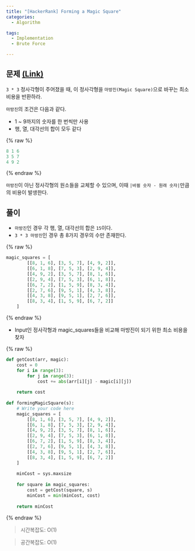 ```yaml
---
title: "[HackerRank] Forming a Magic Square"
categories:
  - Algorithm

tags:
  - Implementation
  - Brute Force

---
```



## 문제 [(Link)](https://www.hackerrank.com/challenges/magic-square-forming/problem?isFullScreen=true)


`3 * 3` 정사각형이 주어졌을 때, 이 정사각형을 `마방진(Magic Square)`으로 바꾸는 최소 비용을 반환하라.


`마방진`의 조건은 다음과 같다.

- 1 ~ 9까지의 숫자를 한 번씩만 사용
- 행, 열, 대각선의 합이 모두 같다


{% raw %}
```python
8 1 6
3 5 7
4 9 2
```
{% endraw %}



`마방진`이 아닌 정사각형의 원소들을 교체할 수 있으며, 이때 `|바뀔 숫자 - 원래 숫자|`만큼의 비용이 발생한다.



## 풀이

- `마방진`인 경우 각 행, 열, 대각선의 합은 `15`이다.
- `3 * 3 마방진`인 경우 총 8가지 경우의 수만 존재한다.


{% raw %}
```python
magic_squares = [
        [[8, 1, 6], [3, 5, 7], [4, 9, 2]],
        [[6, 1, 8], [7, 5, 3], [2, 9, 4]],
        [[4, 9, 2], [3, 5, 7], [8, 1, 6]],
        [[2, 9, 4], [7, 5, 3], [6, 1, 8]],
        [[6, 7, 2], [1, 5, 9], [8, 3, 4]],
        [[2, 7, 6], [9, 5, 1], [4, 3, 8]],
        [[4, 3, 8], [9, 5, 1], [2, 7, 6]],
        [[8, 3, 4], [1, 5, 9], [6, 7, 2]]
    ]
```
{% endraw %}


- Input인 정사각형과 magic_squares들을 비교해 마방진이 되기 위한 최소 비용을 찾자


{% raw %}
```python
def getCost(arr, magic):
    cost = 0
    for i in range(3):
        for j in range(3):
            cost += abs(arr[i][j] - magic[i][j])
            
    return cost
            
def formingMagicSquare(s):
    # Write your code here
    magic_squares = [
        [[8, 1, 6], [3, 5, 7], [4, 9, 2]],
        [[6, 1, 8], [7, 5, 3], [2, 9, 4]],
        [[4, 9, 2], [3, 5, 7], [8, 1, 6]],
        [[2, 9, 4], [7, 5, 3], [6, 1, 8]],
        [[6, 7, 2], [1, 5, 9], [8, 3, 4]],
        [[2, 7, 6], [9, 5, 1], [4, 3, 8]],
        [[4, 3, 8], [9, 5, 1], [2, 7, 6]],
        [[8, 3, 4], [1, 5, 9], [6, 7, 2]]
    ]
    
    minCost = sys.maxsize
    
    for square in magic_squares:
        cost = getCost(square, s)
        minCost = min(minCost, cost)
    
    return minCost
```
{% endraw %}



> 시간복잡도: O(1)


> 공간복잡도: O(1)

